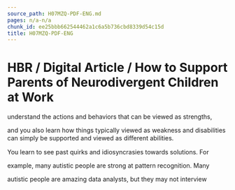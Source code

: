 ```yaml
---
source_path: H07MZQ-PDF-ENG.md
pages: n/a-n/a
chunk_id: ee25bbb662544462a1c6a5b736cbd8339d54c15d
title: H07MZQ-PDF-ENG
---
```

# HBR / Digital Article / How to Support Parents of Neurodivergent Children at Work

understand the actions and behaviors that can be viewed as strengths,

and you also learn how things typically viewed as weakness and disabilities can simply be supported and viewed as diﬀerent abilities.

You learn to see past quirks and idiosyncrasies towards solutions. For

example, many autistic people are strong at pattern recognition. Many

autistic people are amazing data analysts, but they may not interview
